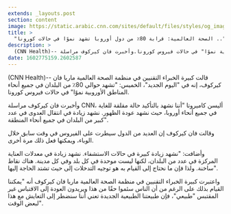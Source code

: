 ```yaml
--- 
extends: _layouts.post 
section: content 
image: https://static.arabic.cnn.com/sites/default/files/styles/og_image_v1/public/2020/10/15/images/GettyImages-1229078688.jpg?h=2e3b9da0&itok=QG7knAWO 
title: > 
  "مٌقلق للغاية".. الصحة العالمية: قرابة 80٪ من دول أوروبا تشهد نموًا في حالات كورونا 
description: > 
  (CNN Health)-- قالت كبيرة الخبراء التقنيين في منظمة الصحة العالمية ماريا فان كيركوف، إنه في "اليوم الجديد"، الخميس: "تشهد حوالي 80٪ من البلدان في جميع أنحاء المناطق الأوروبية نموًا" في حالات فيروس كورونا.وأخبرت فان كيركوف مراسلة CNN، أليسن كاميروتا "أننا نشهد بالتأكيد حالة مقلقة للغاية في جميع أنحاء أوروبا، حيث نشهد عودة الظهور.نشهد زيادة في انتقال العدوى في عدد كبير من البلدان في جميع أنحاء المنطقة".وأضافت: "نشهد زيادة كبيرة في حالات الاستشفاء.نشهد زيادة في معدلات العناية المركزة في عدد من البلدان، لكنها ليست موحدة في كل بلد وفي كل مدينة. 
date: 1602775159.2602587 
--- 
```

(CNN Health)-- قالت كبيرة الخبراء التقنيين في منظمة الصحة العالمية ماريا فان كيركوف، إنه في "اليوم الجديد"، الخميس: "تشهد حوالي 80٪ من البلدان في جميع أنحاء المناطق الأوروبية نموًا" في حالات فيروس كورونا.

وأخبرت فان كيركوف مراسلة CNN، أليسن كاميروتا "أننا نشهد بالتأكيد حالة مقلقة للغاية في جميع أنحاء أوروبا، حيث نشهد عودة الظهور. نشهد زيادة في انتقال العدوى في عدد كبير من البلدان في جميع أنحاء المنطقة".

وقالت فان كيركوف إن العديد من الدول سيطرت على الفيروس في وقت سابق خلال الوباء، ويمكنها فعل ذلك مرة أخرى.

وأضافت: "نشهد زيادة كبيرة في حالات الاستشفاء. نشهد زيادة في معدلات العناية المركزة في عدد من البلدان، لكنها ليست موحدة في كل بلد وفي كل مدينة. هناك نقاط ساخنة. ولذا فإن ما نحتاج إلى القيام به هو توجيه التدخلات إلى حيث تشتد الحاجة إليها".

واعتبرت كبيرة الخبراء التقنيين في منظمة الصحة العالمية ماريا فان كيركوف أنه "يمكننا القيام بذلك على الرغم من أن الناس سئموا حقًا من هذا ويريدون العودة إلى الاقتباس غير المقتبس "طبيعي"، فإن طبيعتنا الطبيعية الجديدة تعني أننا سنضطر إلى التعايش مع هذا لبعض الوقت".